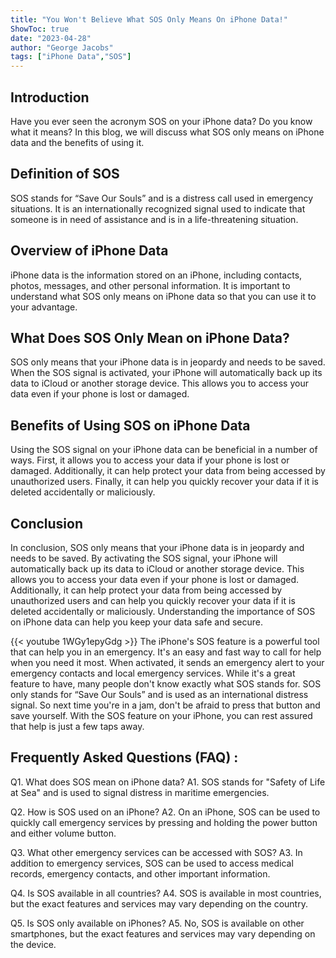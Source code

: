 ```yaml
---
title: "You Won't Believe What SOS Only Means On iPhone Data!"
ShowToc: true 
date: "2023-04-28"
author: "George Jacobs" 
tags: ["iPhone Data","SOS"]
---
```

## Introduction 
Have you ever seen the acronym SOS on your iPhone data? Do you know what it means? In this blog, we will discuss what SOS only means on iPhone data and the benefits of using it. 

## Definition of SOS 
SOS stands for “Save Our Souls” and is a distress call used in emergency situations. It is an internationally recognized signal used to indicate that someone is in need of assistance and is in a life-threatening situation. 

## Overview of iPhone Data
iPhone data is the information stored on an iPhone, including contacts, photos, messages, and other personal information. It is important to understand what SOS only means on iPhone data so that you can use it to your advantage. 

## What Does SOS Only Mean on iPhone Data?
SOS only means that your iPhone data is in jeopardy and needs to be saved. When the SOS signal is activated, your iPhone will automatically back up its data to iCloud or another storage device. This allows you to access your data even if your phone is lost or damaged. 

## Benefits of Using SOS on iPhone Data
Using the SOS signal on your iPhone data can be beneficial in a number of ways. First, it allows you to access your data if your phone is lost or damaged. Additionally, it can help protect your data from being accessed by unauthorized users. Finally, it can help you quickly recover your data if it is deleted accidentally or maliciously. 

## Conclusion
In conclusion, SOS only means that your iPhone data is in jeopardy and needs to be saved. By activating the SOS signal, your iPhone will automatically back up its data to iCloud or another storage device. This allows you to access your data even if your phone is lost or damaged. Additionally, it can help protect your data from being accessed by unauthorized users and can help you quickly recover your data if it is deleted accidentally or maliciously. Understanding the importance of SOS on iPhone data can help you keep your data safe and secure.

{{< youtube 1WGy1epyGdg >}} 
The iPhone's SOS feature is a powerful tool that can help you in an emergency. It's an easy and fast way to call for help when you need it most. When activated, it sends an emergency alert to your emergency contacts and local emergency services. While it's a great feature to have, many people don't know exactly what SOS stands for. SOS only stands for “Save Our Souls” and is used as an international distress signal. So next time you're in a jam, don't be afraid to press that button and save yourself. With the SOS feature on your iPhone, you can rest assured that help is just a few taps away.

## Frequently Asked Questions (FAQ) :
Q1. What does SOS mean on iPhone data?
A1. SOS stands for "Safety of Life at Sea" and is used to signal distress in maritime emergencies. 

Q2. How is SOS used on an iPhone?
A2. On an iPhone, SOS can be used to quickly call emergency services by pressing and holding the power button and either volume button. 

Q3. What other emergency services can be accessed with SOS?
A3. In addition to emergency services, SOS can be used to access medical records, emergency contacts, and other important information. 

Q4. Is SOS available in all countries?
A4. SOS is available in most countries, but the exact features and services may vary depending on the country. 

Q5. Is SOS only available on iPhones?
A5. No, SOS is available on other smartphones, but the exact features and services may vary depending on the device.


